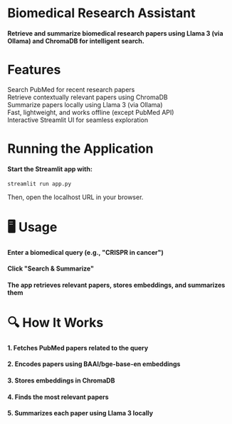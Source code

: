 # Biomedical Research Assistant  
#### Retrieve and summarize biomedical research papers using Llama 3 (via Ollama) and ChromaDB for intelligent search.  

# Features  
Search PubMed for recent research papers  
Retrieve contextually relevant papers using ChromaDB  
Summarize papers locally using Llama 3 (via Ollama)  
Fast, lightweight, and works offline (except PubMed API)  
Interactive Streamlit UI for seamless exploration  

# Running the Application  
#### Start the Streamlit app with:  
`streamlit run app.py `
 
 Then, open the localhost URL in your browser.  

# 🖥️ Usage  
#### Enter a biomedical query (e.g., "CRISPR in cancer")  
#### Click "Search & Summarize"  
#### The app retrieves relevant papers, stores embeddings, and summarizes them  

# 🔍 How It Works  
#### 1. Fetches PubMed papers related to the query  
#### 2. Encodes papers using BAAI/bge-base-en embeddings  
#### 3. Stores embeddings in ChromaDB  
#### 4. Finds the most relevant papers  
#### 5. Summarizes each paper using Llama 3 locally  